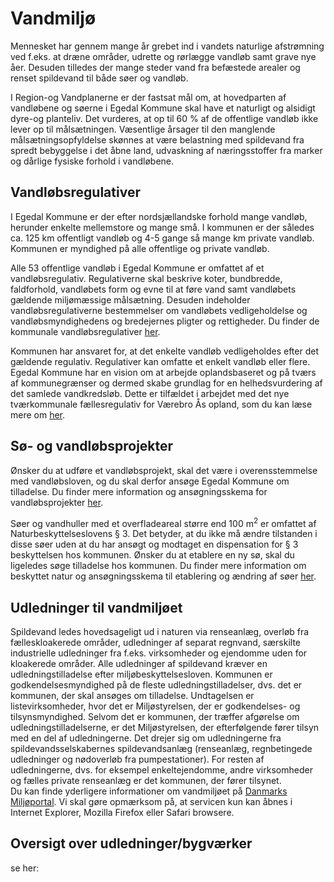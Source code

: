 # Vandmiljø #
Mennesket har gennem mange år grebet ind i vandets naturlige afstrømning ved f.eks. at dræne områder, udrette og rørlægge vandløb samt grave nye åer.  Desuden tilledes der mange steder vand fra befæstede arealer og renset spildevand til både søer og vandløb. 

I Region-og Vandplanerne er der fastsat mål om, at hovedparten af vandløbene og søerne i Egedal Kommune skal have et naturligt og alsidigt dyre-og planteliv. Det vurderes, at op til 60 % af de offentlige vandløb ikke lever op til målsætningen. 
Væsentlige årsager til den manglende målsætningsopfyldelse skønnes at være belastning med spildevand fra spredt bebyggelse i det åbne land, udvaskning af næringsstoffer fra marker og dårlige fysiske forhold i vandløbene.

## Vandløbsregulativer ##
I Egedal Kommune er der efter nordsjællandske forhold mange vandløb, herunder enkelte mellemstore og mange små. I kommunen er der således ca. 125 km offentligt vandløb og 4-5 gange så mange km private vandløb. Kommunen er myndighed på alle offentlige og private vandløb.

Alle 53 offentlige vandløb i Egedal Kommune er omfattet af et vandløbsregulativ. 
Regulativerne skal beskrive koter, bundbredde, faldforhold, vandløbets form og evne til at føre vand samt vandløbets gældende miljømæssige målsætning. Desuden indeholder vandløbsregulativerne bestemmelser om vandløbets vedligeholdelse og vandløbsmyndighedens og bredejernes pligter og rettigheder. Du finder de kommunale vandløbsregulativer [her](http://www.egedalkommune.dk/borger/affald,-energi-og-miljoe/vand/vandloeb-og-soeer/vandloeb/vandloebsregulativer).

Kommunen har ansvaret for, at det enkelte vandløb vedligeholdes efter det gældende regulativ. 
Regulativer kan omfatte et enkelt vandløb eller flere. Egedal Kommune har en vision om at arbejde oplandsbaseret og på tværs af kommunegrænser og dermed skabe grundlag for en helhedsvurdering af det samlede vandkredsløb. Dette er tilfældet i arbejdet med det nye tværkommunale fællesregulativ for Værebro Ås opland, som du kan læse mere om [her](vaerebro_samarbejd.md).  

## Sø- og vandløbsprojekter ##
Ønsker du at udføre et vandløbsprojekt, skal det være i overensstemmelse med vandløbsloven, og du skal derfor ansøge Egedal Kommune om tilladelse. Du finder mere information og ansøgningsskema for vandløbsprojekter [her](http://www.egedalkommune.dk/borger/affald,-energi-og-miljoe/vand/vandloeb-og-soeer/vandloeb/dit-vandloebsprojekt). 

Søer og vandhuller med et overfladeareal større end 100 m<sup>2</sup> er omfattet af Naturbeskyttelseslovens § 3. Det betyder, at du ikke må ændre tilstanden i disse søer uden at du har ansøgt og modtaget en dispensation for § 3 beskyttelsen hos kommunen. Ønsker du at etablere en ny sø, skal du ligeledes søge tilladelse hos kommunen. Du finder mere information om beskyttet natur og ansøgningsskema til etablering og ændring af søer [her](http://www.egedalkommune.dk/borger/affald,-energi-og-miljoe/vand/vandloeb-og-soeer/soeer-og-vandhul).

## Udledninger til vandmiljøet ##
Spildevand ledes hovedsageligt ud i naturen via renseanlæg, overløb fra fælleskloakerede områder, udledninger af separat regnvand, særskilte industrielle udledninger fra f.eks. virksomheder og ejendomme uden for kloakerede områder. Alle udledninger af spildevand kræver en udledningstilladelse efter miljøbeskyttelsesloven.
Kommunen er godkendelsesmyndighed på de fleste udledningstilladelser, dvs. det er kommunen, der skal ansøges om tilladelse. Undtagelsen er listevirksomheder, hvor det er Miljøstyrelsen, der er godkendelses- og tilsynsmyndighed.
Selvom det er kommunen, der træffer afgørelse om udledningstilladelserne, er det Miljøstyrelsen, der efterfølgende fører tilsyn med en del af udledningerne. Det drejer sig om udledningerne fra spildevandsselskabernes spildevandsanlæg (renseanlæg, regnbetingede udledninger og nødoverløb fra pumpestationer). For resten af udledningerne, dvs. for eksempel enkeltejendomme, andre virksomheder og fælles private renseanlæg er det kommunen, der fører tilsynet.  
Du kan finde yderligere informationer om vandmiljøet på [Danmarks Miljøportal](http://arealinformation.miljoeportal.dk/distribution/). Vi skal gøre opmærksom på, at servicen kun kan åbnes i Internet Explorer, Mozilla Firefox eller Safari browsere.

## Oversigt over udledninger/bygværker

se her:
<script src="http://infokort.egedalkommune.dk/clientapi/minimap2/mmloader.js" charset="iso-8859-1"></script> <script>window.addEventListener("load", MiniMap.createMiniMap({mapDiv: "bygvaerker", minimapId:'c1c0deef-2397-405b-9135-f2986a4b1aaf'}));</script>

<div id="bygvaerker" style="width:auto; height:500px;"></div>  

